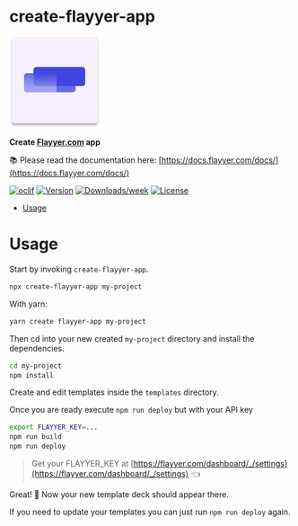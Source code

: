 create-flayyer-app
==================

[![Flayyer logo](./.github/assets/logo.png)](https://flayyer.com?ref=create-flayyer-app)

**Create [Flayyer.com](https://flayyer.com?ref=create-flayyer-app) app**

📚 Please read the documentation here: [https://docs.flayyer.com/docs/](https://docs.flayyer.com/docs/)

[![oclif](https://img.shields.io/badge/cli-oclif-brightgreen.svg)](https://oclif.io)
[![Version](https://img.shields.io/npm/v/create-flayyer-app.svg)](https://npmjs.org/package/create-flayyer-app)
[![Downloads/week](https://img.shields.io/npm/dw/create-flayyer-app.svg)](https://npmjs.org/package/create-flayyer-app)
[![License](https://img.shields.io/npm/l/create-flayyer-app.svg)](https://github.com/flayyer/create-flayyer-app/blob/master/package.json)

<!-- toc -->
* [Usage](#usage)
<!-- tocstop -->

# Usage

Start by invoking `create-flayyer-app`.

```sh
npx create-flayyer-app my-project
```

With yarn:

```sh
yarn create flayyer-app my-project
```

Then cd into your new created `my-project` directory and install the dependencies.

```sh
cd my-project
npm install
```

Create and edit templates inside the `templates` directory.

Once you are ready execute `npm run deploy` but with your API key

```sh
export FLAYYER_KEY=...
npm run build
npm run deploy
```

> Get your FLAYYER_KEY at [https://flayyer.com/dashboard/_/settings](https://flayyer.com/dashboard/_/settings) 👈

Great! 🎉
Now your new template deck should appear there.

If you need to update your templates you can just run `npm run deploy` again.
